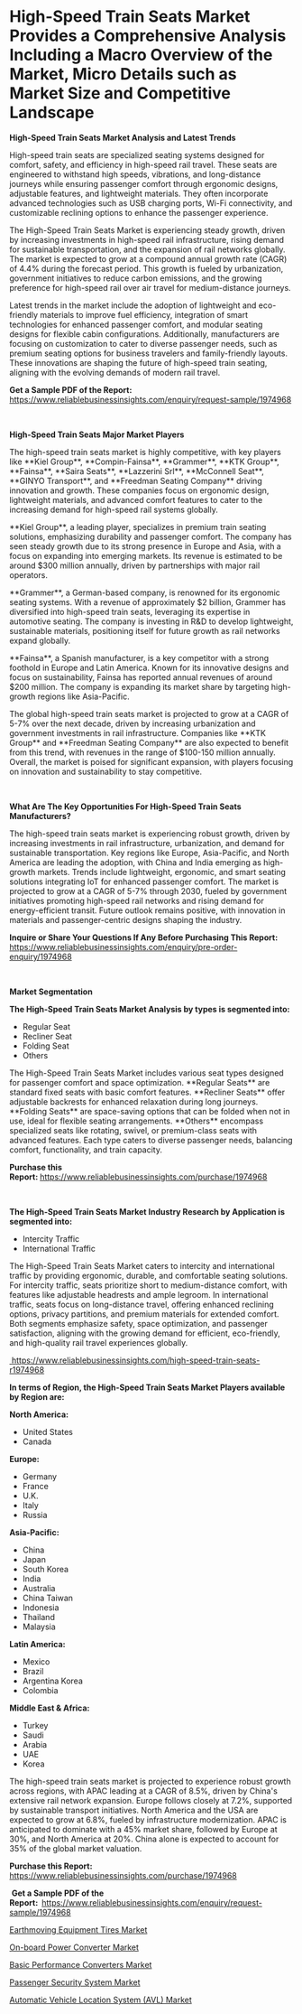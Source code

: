 <p><h1>High-Speed Train Seats Market Provides a Comprehensive Analysis Including a Macro Overview of the Market, Micro Details such as Market Size and Competitive Landscape</h1></p><p><strong>High-Speed Train Seats Market Analysis and Latest Trends</strong></p>
<p><p>High-speed train seats are specialized seating systems designed for comfort, safety, and efficiency in high-speed rail travel. These seats are engineered to withstand high speeds, vibrations, and long-distance journeys while ensuring passenger comfort through ergonomic designs, adjustable features, and lightweight materials. They often incorporate advanced technologies such as USB charging ports, Wi-Fi connectivity, and customizable reclining options to enhance the passenger experience.</p><p>The High-Speed Train Seats Market is experiencing steady growth, driven by increasing investments in high-speed rail infrastructure, rising demand for sustainable transportation, and the expansion of rail networks globally. The market is expected to grow at a compound annual growth rate (CAGR) of 4.4% during the forecast period. This growth is fueled by urbanization, government initiatives to reduce carbon emissions, and the growing preference for high-speed rail over air travel for medium-distance journeys.</p><p>Latest trends in the market include the adoption of lightweight and eco-friendly materials to improve fuel efficiency, integration of smart technologies for enhanced passenger comfort, and modular seating designs for flexible cabin configurations. Additionally, manufacturers are focusing on customization to cater to diverse passenger needs, such as premium seating options for business travelers and family-friendly layouts. These innovations are shaping the future of high-speed train seating, aligning with the evolving demands of modern rail travel.</p></p>
<p><strong>Get a Sample PDF of the Report:&nbsp;</strong> <a href="https://www.reliablebusinessinsights.com/enquiry/request-sample/1974968?utm_campaign=62&utm_medium=2&utm_source=Github&utm_content=ia&utm_term=24012025&utm_id=high-speed-train-seats">https://www.reliablebusinessinsights.com/enquiry/request-sample/1974968</a></p>
<p>&nbsp;</p>
<p><strong>High-Speed Train Seats Major Market Players</strong></p>
<p><p>The high-speed train seats market is highly competitive, with key players like **Kiel Group**, **Compin-Fainsa**, **Grammer**, **KTK Group**, **Fainsa**, **Saira Seats**, **Lazzerini Srl**, **McConnell Seat**, **GINYO Transport**, and **Freedman Seating Company** driving innovation and growth. These companies focus on ergonomic design, lightweight materials, and advanced comfort features to cater to the increasing demand for high-speed rail systems globally.</p><p>**Kiel Group**, a leading player, specializes in premium train seating solutions, emphasizing durability and passenger comfort. The company has seen steady growth due to its strong presence in Europe and Asia, with a focus on expanding into emerging markets. Its revenue is estimated to be around $300 million annually, driven by partnerships with major rail operators.</p><p>**Grammer**, a German-based company, is renowned for its ergonomic seating systems. With a revenue of approximately $2 billion, Grammer has diversified into high-speed train seats, leveraging its expertise in automotive seating. The company is investing in R&D to develop lightweight, sustainable materials, positioning itself for future growth as rail networks expand globally.</p><p>**Fainsa**, a Spanish manufacturer, is a key competitor with a strong foothold in Europe and Latin America. Known for its innovative designs and focus on sustainability, Fainsa has reported annual revenues of around $200 million. The company is expanding its market share by targeting high-growth regions like Asia-Pacific.</p><p>The global high-speed train seats market is projected to grow at a CAGR of 5-7% over the next decade, driven by increasing urbanization and government investments in rail infrastructure. Companies like **KTK Group** and **Freedman Seating Company** are also expected to benefit from this trend, with revenues in the range of $100-150 million annually. Overall, the market is poised for significant expansion, with players focusing on innovation and sustainability to stay competitive.</p></p>
<p>&nbsp;</p>
<p><strong>What Are The Key Opportunities For High-Speed Train Seats Manufacturers?</strong></p>
<p><p>The high-speed train seats market is experiencing robust growth, driven by increasing investments in rail infrastructure, urbanization, and demand for sustainable transportation. Key regions like Europe, Asia-Pacific, and North America are leading the adoption, with China and India emerging as high-growth markets. Trends include lightweight, ergonomic, and smart seating solutions integrating IoT for enhanced passenger comfort. The market is projected to grow at a CAGR of 5-7% through 2030, fueled by government initiatives promoting high-speed rail networks and rising demand for energy-efficient transit. Future outlook remains positive, with innovation in materials and passenger-centric designs shaping the industry.</p></p>
<p><strong>Inquire or Share Your Questions If Any Before Purchasing This Report:</strong> <a href="https://www.reliablebusinessinsights.com/enquiry/pre-order-enquiry/1974968?utm_campaign=62&utm_medium=2&utm_source=Github&utm_content=ia&utm_term=24012025&utm_id=high-speed-train-seats">https://www.reliablebusinessinsights.com/enquiry/pre-order-enquiry/1974968</a></p>
<p>&nbsp;</p>
<p><strong>Market Segmentation</strong></p>
<p><strong>The High-Speed Train Seats Market Analysis by types is segmented into:</strong></p>
<p><ul><li>Regular Seat</li><li>Recliner Seat</li><li>Folding Seat</li><li>Others</li></ul></p>
<p><p>The High-Speed Train Seats Market includes various seat types designed for passenger comfort and space optimization. **Regular Seats** are standard fixed seats with basic comfort features. **Recliner Seats** offer adjustable backrests for enhanced relaxation during long journeys. **Folding Seats** are space-saving options that can be folded when not in use, ideal for flexible seating arrangements. **Others** encompass specialized seats like rotating, swivel, or premium-class seats with advanced features. Each type caters to diverse passenger needs, balancing comfort, functionality, and train capacity.</p></p>
<p><strong>Purchase this Report:&nbsp;</strong><a href="https://www.reliablebusinessinsights.com/purchase/1974968?utm_campaign=62&utm_medium=2&utm_source=Github&utm_content=ia&utm_term=24012025&utm_id=high-speed-train-seats">https://www.reliablebusinessinsights.com/purchase/1974968</a></p>
<p>&nbsp;</p>
<p><strong>The High-Speed Train Seats Market Industry Research by Application is segmented into:</strong></p>
<p><ul><li>Intercity Traffic</li><li>International Traffic</li></ul></p>
<p><p>The High-Speed Train Seats Market caters to intercity and international traffic by providing ergonomic, durable, and comfortable seating solutions. For intercity traffic, seats prioritize short to medium-distance comfort, with features like adjustable headrests and ample legroom. In international traffic, seats focus on long-distance travel, offering enhanced reclining options, privacy partitions, and premium materials for extended comfort. Both segments emphasize safety, space optimization, and passenger satisfaction, aligning with the growing demand for efficient, eco-friendly, and high-quality rail travel experiences globally.</p></p>
<p><a href="https://www.reliablebusinessinsights.com/high-speed-train-seats-r1974968?utm_campaign=62&utm_medium=2&utm_source=Github&utm_content=ia&utm_term=24012025&utm_id=high-speed-train-seats">&nbsp;https://www.reliablebusinessinsights.com/high-speed-train-seats-r1974968</a></p>
<p><strong>In terms of Region, the High-Speed Train Seats Market Players available by Region are:</strong></p>
<p>
    <p> <strong> North America: </strong>
        <ul>
            <li>United States</li>
            <li>Canada</li>
        </ul>
        </p> 
    <p> <strong> Europe: </strong>
        <ul>
            <li>Germany</li>
            <li>France</li>
            <li>U.K.</li>
            <li>Italy</li>
            <li>Russia</li>
        </ul>
        </p> 
    <p> <strong> Asia-Pacific: </strong>
        <ul>
            <li>China</li>
            <li>Japan</li>
            <li>South Korea</li>
            <li>India</li>
            <li>Australia</li>
            <li>China Taiwan</li>
            <li>Indonesia</li>
            <li>Thailand</li>
            <li>Malaysia</li>
        </ul>
        </p> 
    <p> <strong> Latin America: </strong>
        <ul>
            <li>Mexico</li>
            <li>Brazil</li>
            <li>Argentina Korea</li>
            <li>Colombia</li>
        </ul>
        </p> 
    <p> <strong> Middle East & Africa: </strong>
        <ul>
            <li>Turkey</li>
            <li>Saudi</li>
            <li>Arabia</li>
            <li>UAE</li>
            <li>Korea</li>
        </ul>
    </p>
    </p>
<p><p>The high-speed train seats market is projected to experience robust growth across regions, with APAC leading at a CAGR of 8.5%, driven by China's extensive rail network expansion. Europe follows closely at 7.2%, supported by sustainable transport initiatives. North America and the USA are expected to grow at 6.8%, fueled by infrastructure modernization. APAC is anticipated to dominate with a 45% market share, followed by Europe at 30%, and North America at 20%. China alone is expected to account for 35% of the global market valuation.</p></p>
<p><strong>Purchase this Report: </strong><a href="https://www.reliablebusinessinsights.com/purchase/1974968?utm_campaign=62&utm_medium=2&utm_source=Github&utm_content=ia&utm_term=24012025&utm_id=high-speed-train-seats">https://www.reliablebusinessinsights.com/purchase/1974968</a></p>
<p>&nbsp;<strong>Get a Sample PDF of the Report:&nbsp;&nbsp;</strong><a href="https://www.reliablebusinessinsights.com/enquiry/request-sample/1974968?utm_campaign=62&utm_medium=2&utm_source=Github&utm_content=ia&utm_term=24012025&utm_id=high-speed-train-seats">https://www.reliablebusinessinsights.com/enquiry/request-sample/1974968</a></p>
<p><strong></strong></p>
<p><p><a href="https://github.com/kuhlpage323/Market-Research-Report-List-1/blob/main/earthmoving-equipment-tires-market.md?utm_campaign=62&utm_medium=2&utm_source=Github&utm_content=ia&utm_term=24012025&utm_id=high-speed-train-seats">Earthmoving Equipment Tires Market</a></p><p><a href="https://github.com/jamastodola515/Market-Research-Report-List-1/blob/main/on-board-power-converter-market.md?utm_campaign=62&utm_medium=2&utm_source=Github&utm_content=ia&utm_term=24012025&utm_id=high-speed-train-seats">On-board Power Converter Market</a></p><p><a href="https://github.com/savannabyun726/Market-Research-Report-List-1/blob/main/basic-performance-converters-market.md?utm_campaign=62&utm_medium=2&utm_source=Github&utm_content=ia&utm_term=24012025&utm_id=high-speed-train-seats">Basic Performance Converters Market</a></p><p><a href="https://github.com/danikabiele541/Market-Research-Report-List-1/blob/main/passenger-security-system-market.md?utm_campaign=62&utm_medium=2&utm_source=Github&utm_content=ia&utm_term=24012025&utm_id=high-speed-train-seats">Passenger Security System Market</a></p><p><a href="https://github.com/organophelia8282/Market-Research-Report-List-1/blob/main/automatic-vehicle-location-system-avl-market.md?utm_campaign=62&utm_medium=2&utm_source=Github&utm_content=ia&utm_term=24012025&utm_id=high-speed-train-seats">Automatic Vehicle Location System (AVL) Market</a></p></p>
